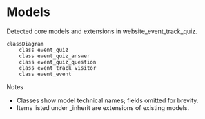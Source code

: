 # Models

Detected core models and extensions in website_event_track_quiz.

```mermaid
classDiagram
    class event_quiz
    class event_quiz_answer
    class event_quiz_question
    class event_track_visitor
    class event_event
```

Notes
- Classes show model technical names; fields omitted for brevity.
- Items listed under _inherit are extensions of existing models.
